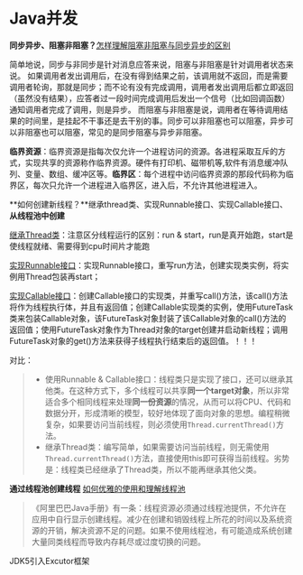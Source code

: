 # Java并发

**同步异步、阻塞非阻塞？**[怎样理解阻塞非阻塞与同步异步的区别](https://www.zhihu.com/question/19732473)

简单地说，同步与非同步是针对消息应答来说，阻塞与非阻塞是针对调用者状态来说。	如果调用者发出调用后，在没有得到结果之前，该调用就不返回，而是需要调用者轮询，那就是同步；而不论有没有完成调用，调用者发出调用后都立即返回（虽然没有结果），应答者过一段时间完成调用后发出一个信号（比如回调函数）通知调用者完成了调用，则是异步。	而阻塞与非阻塞是说，调用者在等待调用结果的时间里，是挂起不干事还是去干别的事。同步可以非阻塞也可以阻塞，异步可以非阻塞也可以阻塞，常见的是同步阻塞与异步非阻塞。

**临界资源**：临界资源是指每次仅允许一个进程访问的资源。各进程采取互斥的方式，实现共享的资源称作临界资源。硬件有打印机、磁带机等,软件有消息缓冲队列、变量、数组、缓冲区等。**临界区**：每个进程中访问临界资源的那段代码称为临界区，每次只允许一个进程进入临界区，进入后，不允许其他进程进入。

**如何创建新线程？**继承thread类、实现Runnable接口、实现Callable接口、**从线程池中创建**

<u>继承Thread类</u>：注意区分线程运行的区别：run & start，run是真开始跑，start是使线程就绪、需要得到cpu时间片才能跑

<u>实现Runnable接口</u>：实现Runnable接口，重写run方法，创建实现类实例，将实例用Thread包装再start；

<u>实现Callable接口</u>：创建Callable接口的实现类，并重写call()方法，该call()方法将作为线程执行体，并且有返回值；创建Callable实现类的实例，使用FutureTask类来包装Callable对象，该FutureTask对象封装了该Callable对象的call()方法的返回值；使用FutureTask对象作为Thread对象的target创建并启动新线程；调用FutureTask对象的get()方法来获得子线程执行结束后的返回值。！！！

对比：

> - 使用Runnable & Callable接口：线程类只是实现了接口，还可以继承其他类。在这种方式下，多个线程可以共享**同一个target对象**，所以非常适合多个相同线程来处理**同一份资源**的情况，从而可以将CPU、代码和数据分开，形成清晰的模型，较好地体现了面向对象的思想。编程稍微复杂，如果要访问当前线程，则必须使用`Thread.currentThread()`方法。
> - 继承Thread类：编写简单，如果需要访问当前线程，则无需使用`Thread.currentThread()`方法，直接使用this即可获得当前线程。劣势是：线程类已经继承了Thread类，所以不能再继承其他父类。

**通过线程池创建线程** [如何优雅的使用和理解线程池](https://segmentfault.com/a/1190000015808897)

> 《阿里巴巴Java手册》有一条：线程资源必须通过线程池提供，不允许在应用中自行显示创建线程。减少在创建和销毁线程上所花的时间以及系统资源的开销，解决资源不足的问题。如果不使用线程池，有可能造成系统创建大量同类线程而导致内存耗尽或过度切换的问题。

JDK5引入Excutor框架

